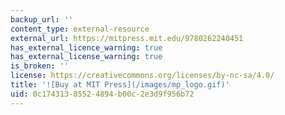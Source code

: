 ```yaml
---
backup_url: ''
content_type: external-resource
external_url: https://mitpress.mit.edu/9780262240451
has_external_licence_warning: true
has_external_license_warning: true
is_broken: ''
license: https://creativecommons.org/licenses/by-nc-sa/4.0/
title: '![Buy at MIT Press](/images/mp_logo.gif)'
uid: 0c174313-8552-4894-b00c-2e3d9f956b72
---
```

